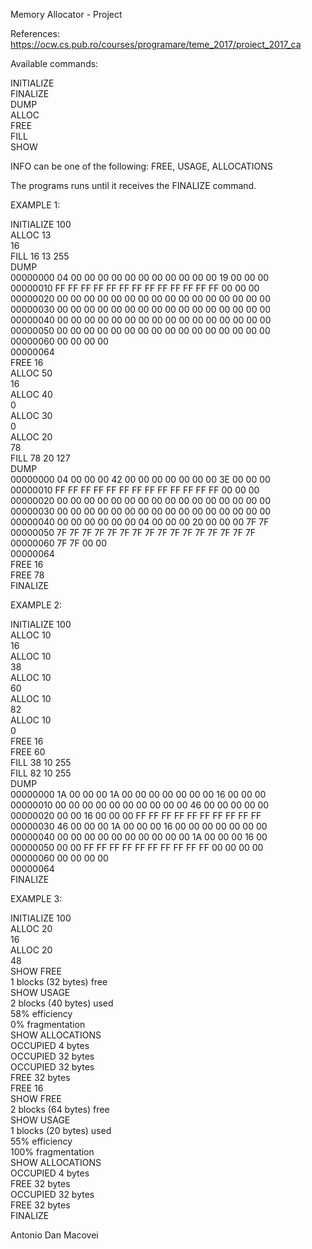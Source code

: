 Memory Allocator - Project  
  
References: https://ocw.cs.pub.ro/courses/programare/teme_2017/proiect_2017_ca  
  
Available commands:  
  
INITIALIZE <N>  
FINALIZE  
DUMP  
ALLOC <SIZE>  
FREE <INDEX>  
FILL <INDEX> <SIZE> <VALUE>  
SHOW <INFO>  

INFO can be one of the following: FREE, USAGE, ALLOCATIONS    

The programs runs until it receives the FINALIZE command.    

EXAMPLE 1:  

INITIALIZE 100  
ALLOC 13  
16  
FILL 16 13 255  
DUMP  
00000000	04 00 00 00 00 00 00 00 00 00 00 00 19 00 00 00  
00000010	FF FF FF FF FF FF FF FF FF FF FF FF FF 00 00 00  
00000020	00 00 00 00 00 00 00 00 00 00 00 00 00 00 00 00  
00000030	00 00 00 00 00 00 00 00 00 00 00 00 00 00 00 00  
00000040	00 00 00 00 00 00 00 00 00 00 00 00 00 00 00 00  
00000050	00 00 00 00 00 00 00 00 00 00 00 00 00 00 00 00  
00000060	00 00 00 00  
00000064  
FREE 16  
ALLOC 50  
16  
ALLOC 40  
0  
ALLOC 30  
0  
ALLOC 20  
78  
FILL 78 20 127  
DUMP  
00000000	04 00 00 00 42 00 00 00 00 00 00 00 3E 00 00 00   
00000010	FF FF FF FF FF FF FF FF FF FF FF FF FF 00 00 00   
00000020	00 00 00 00 00 00 00 00 00 00 00 00 00 00 00 00   
00000030	00 00 00 00 00 00 00 00 00 00 00 00 00 00 00 00   
00000040	00 00 00 00 00 00 04 00 00 00 20 00 00 00 7F 7F  
00000050	7F 7F 7F 7F 7F 7F 7F 7F 7F 7F 7F 7F 7F 7F 7F 7F   
00000060	7F 7F 00 00   
00000064  
FREE 16  
FREE 78  
FINALIZE  
  
EXAMPLE 2:  
  
INITIALIZE 100  
ALLOC 10  
16  
ALLOC 10  
38  
ALLOC 10  
60  
ALLOC 10  
82  
ALLOC 10  
0  
FREE 16  
FREE 60  
FILL 38 10 255  
FILL 82 10 255  
DUMP  
00000000	1A 00 00 00 1A 00 00 00 00 00 00 00 16 00 00 00   
00000010	00 00 00 00 00 00 00 00 00 00 46 00 00 00 00 00  
00000020	00 00 16 00 00 00 FF FF FF FF FF FF FF FF FF FF  
00000030	46 00 00 00 1A 00 00 00 16 00 00 00 00 00 00 00   
00000040	00 00 00 00 00 00 00 00 00 00 1A 00 00 00 16 00  
00000050	00 00 FF FF FF FF FF FF FF FF FF FF 00 00 00 00   
00000060	00 00 00 00   
00000064  
FINALIZE  
  
EXAMPLE 3:  
  
INITIALIZE 100  
ALLOC 20  
16  
ALLOC 20  
48  
SHOW FREE  
1 blocks (32 bytes) free  
SHOW USAGE  
2 blocks (40 bytes) used  
58% efficiency  
0% fragmentation  
SHOW ALLOCATIONS  
OCCUPIED 4 bytes  
OCCUPIED 32 bytes  
OCCUPIED 32 bytes  
FREE 32 bytes  
FREE 16  
SHOW FREE  
2 blocks (64 bytes) free  
SHOW USAGE  
1 blocks (20 bytes) used  
55% efficiency  
100% fragmentation  
SHOW ALLOCATIONS  
OCCUPIED 4 bytes  
FREE 32 bytes  
OCCUPIED 32 bytes  
FREE 32 bytes  
FINALIZE  
  
  
Antonio Dan Macovei  


